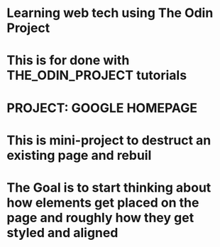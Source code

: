 # Learning web tech using The Odin Project
# This is for done with THE_ODIN_PROJECT tutorials
# PROJECT: GOOGLE HOMEPAGE

# This is mini-project to destruct an existing page and rebuil

# The Goal is to start thinking about how elements get placed on the page and roughly how they get styled and aligned
